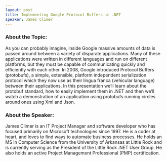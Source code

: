 ```yaml
---
layout: post
title: Implementing Google Protocol Buffers in .NET
speaker: James Climer
---
```


### About the Topic: 
As you can probably imagine, inside Google massive amounts of data is passed around between a variety of disparate applications. Many of these applications were written in different languages and run on different platforms, but they must be capable of communicating quickly and efficiently with each other. In 2008, Google introduced Protocol Buffers (protobufs), a simple, extensible, platform independent serialization protocol which they now use as their lingua franca (vehicular language) between their applications. In this presentation we’ll learn about the protobuf standard, how to easily implement them in .NET and then we’ll watch a demonstration of an application using protobufs running circles around ones using Xml and Json.

### About the Speaker:
James Climer is an IT Project Manager and software developer who has focused primarily on Microsoft technologies since 1997. He is a coder at heart, and loves to find ways to automate business processes. He holds an MS in Computer Science from the University of Arkansas at Little Rock and is currently serving as the President of the Little Rock .NET User Group. He also holds an active Project Management Professional (PMP) certification.